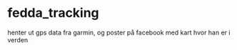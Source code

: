 # fedda_tracking
henter ut gps data fra garmin, og poster på facebook med kart hvor han er i verden
